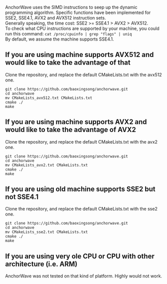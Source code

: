 AnchorWave uses the SIMD instructions to seep up the dynamic programming algorithm. Specific functions have been implemented for SSE2, SSE4.1, AVX2 and AVX512 instruction sets.  
Generally speaking, the time cost: SSE2 >= SSE4.1 > AVX2 > AVX512.  
To check what CPU instructions are supported by your machine, you could run this command:
```cat /proc/cpuinfo | grep "flags" | uniq```  
By default, we assume the machine supports SSE4.1.

## If you are using machine supports AVX512 and would like to take the advantage of that
Clone the repository, and replace the default CMakeLists.txt with the avx512 one.
```
git clone https://github.com/baoxingsong/anchorwave.git
cd anchorwave
mv CMakeLists_avx512.txt CMakeLists.txt
cmake ./
make
```


## If you are using machine supports AVX2 and would like to take the advantage of AVX2
Clone the repository, and replace the default CMakeLists.txt with the avx2 one.
```
git clone https://github.com/baoxingsong/anchorwave.git
cd anchorwave
mv CMakeLists_avx2.txt CMakeLists.txt
cmake ./
make
```


## If you are using old machine supports SSE2 but not SSE4.1

Clone the repository, and replace the default CMakeLists.txt with the sse2 one.
```
git clone https://github.com/baoxingsong/anchorwave.git
cd anchorwave
mv CMakeLists_sse2.txt CMakeLists.txt
cmake ./
make
```

## If you are using very ole CPU or CPU with other architecture (i.e. ARM)
AnchorWave was not tested on that kind of platform. Highly would not work.

